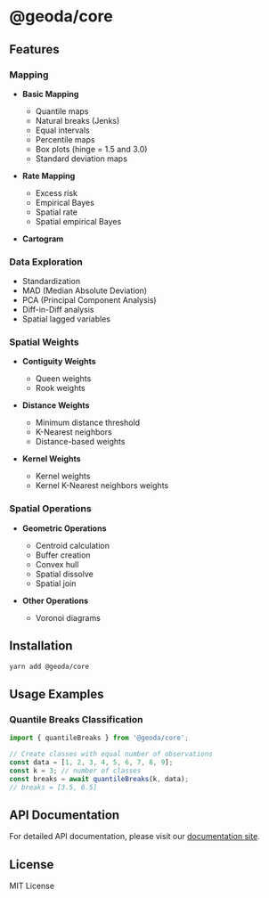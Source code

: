 # @geoda/core

## Features

### Mapping
- **Basic Mapping**
  - Quantile maps
  - Natural breaks (Jenks)
  - Equal intervals
  - Percentile maps
  - Box plots (hinge = 1.5 and 3.0)
  - Standard deviation maps

- **Rate Mapping**
  - Excess risk
  - Empirical Bayes
  - Spatial rate
  - Spatial empirical Bayes

- **Cartogram**

### Data Exploration
- Standardization
- MAD (Median Absolute Deviation)
- PCA (Principal Component Analysis)
- Diff-in-Diff analysis
- Spatial lagged variables

### Spatial Weights
- **Contiguity Weights**
  - Queen weights
  - Rook weights

- **Distance Weights**
  - Minimum distance threshold
  - K-Nearest neighbors
  - Distance-based weights

- **Kernel Weights**
  - Kernel weights
  - Kernel K-Nearest neighbors weights

### Spatial Operations
- **Geometric Operations**
  - Centroid calculation
  - Buffer creation
  - Convex hull
  - Spatial dissolve
  - Spatial join

- **Other Operations**
  - Voronoi diagrams

## Installation

```bash
yarn add @geoda/core
```

## Usage Examples

### Quantile Breaks Classification

```typescript
import { quantileBreaks } from '@geoda/core';

// Create classes with equal number of observations
const data = [1, 2, 3, 4, 5, 6, 7, 8, 9];
const k = 3; // number of classes
const breaks = await quantileBreaks(k, data);
// breaks = [3.5, 6.5]
```

## API Documentation

For detailed API documentation, please visit our [documentation site](https://geoda-lib.github.io/geoda-lib/).

## License

MIT License
